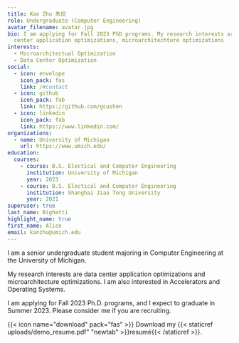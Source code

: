 ```yaml
---
title: Kan Zhu 朱侃
role: Undergraduate (Computer Engineering)
avatar_filename: avatar.jpg
bio: I am applying for Fall 2023 PhD programs. My research interests are data
  center application optimizations, microarchitechture optimizations
interests:
  - Microarchitectual Optimization
  - Data Center Optimization
social:
  - icon: envelope
    icon_pack: fas
    link: /#contact
  - icon: github
    icon_pack: fab
    link: https://github.com/gcushen
  - icon: linkedin
    icon_pack: fab
    link: https://www.linkedin.com/
organizations:
  - name: University of Michigan
    url: https://www.umich.edu/
education:
  courses:
    - course: B.S. Electical and Computer Engineering
      institution: University of Michigan
      year: 2023
    - course: B.S. Electical and Computer Engineering
      institution: Shanghai Jiao Tong University
      year: 2021
superuser: true
last_name: Bighetti
highlight_name: true
first_name: Alice
email: kanzhu@umich.edu
---
```

I﻿ am a senior undergraduate student majoring in Computer Engineering at the University of Michigan.

My research interests are data center application optimizations and microarchitecture optimizations. I am also interested in Accelerators and Operating Systems.

I am applying for Fall 2023 Ph.D. programs, and I expect to graduate in Summer 2023. Please consider me if you are recruiting.

{{< icon name="download" pack="fas" >}} Download my {{< staticref uploads/demo_resume.pdf" "newtab" >}}resumé{{< /staticref >}}.